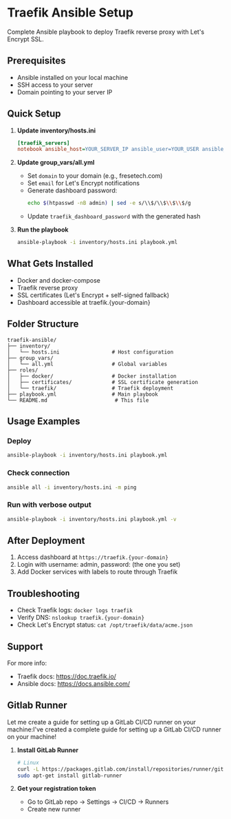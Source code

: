 # Traefik Ansible Setup

Complete Ansible playbook to deploy Traefik reverse proxy with Let's Encrypt SSL.

## Prerequisites

- Ansible installed on your local machine
- SSH access to your server
- Domain pointing to your server IP

## Quick Setup

1. **Update inventory/hosts.ini**
   ```ini
   [traefik_servers]
   notebook ansible_host=YOUR_SERVER_IP ansible_user=YOUR_USER ansible_become_password=YOUR_SUDO_PASS
   ```

2. **Update group_vars/all.yml**
   - Set `domain` to your domain (e.g., fresetech.com)
   - Set `email` for Let's Encrypt notifications
   - Generate dashboard password:
     ```bash
     echo $(htpasswd -nB admin) | sed -e s/\\$/\\$\\$\\$/g
     ```
   - Update `traefik_dashboard_password` with the generated hash

3. **Run the playbook**
   ```bash
   ansible-playbook -i inventory/hosts.ini playbook.yml
   ```

## What Gets Installed

- Docker and docker-compose
- Traefik reverse proxy
- SSL certificates (Let's Encrypt + self-signed fallback)
- Dashboard accessible at traefik.{your-domain}

## Folder Structure

```
traefik-ansible/
├── inventory/
│   └── hosts.ini                 # Host configuration
├── group_vars/
│   └── all.yml                   # Global variables
├── roles/
│   ├── docker/                   # Docker installation
│   ├── certificates/             # SSL certificate generation
│   └── traefik/                  # Traefik deployment
├── playbook.yml                  # Main playbook
└── README.md                      # This file
```

## Usage Examples

### Deploy
```bash
ansible-playbook -i inventory/hosts.ini playbook.yml
```

### Check connection
```bash
ansible all -i inventory/hosts.ini -m ping
```

### Run with verbose output
```bash
ansible-playbook -i inventory/hosts.ini playbook.yml -v
```

## After Deployment

1. Access dashboard at `https://traefik.{your-domain}`
2. Login with username: admin, password: (the one you set)
3. Add Docker services with labels to route through Traefik

## Troubleshooting

- Check Traefik logs: `docker logs traefik`
- Verify DNS: `nslookup traefik.{your-domain}`
- Check Let's Encrypt status: `cat /opt/traefik/data/acme.json`

## Support

For more info:
- Traefik docs: https://doc.traefik.io/
- Ansible docs: https://docs.ansible.com/

## Gitlab Runner
Let me create a guide for setting up a GitLab CI/CD runner on your machine:I've created a complete guide for setting up a GitLab CI/CD runner on your machine!


1. **Install GitLab Runner**
   ```bash
   # Linux
   curl -L https://packages.gitlab.com/install/repositories/runner/gitlab-runner/script.deb.sh | sudo bash
   sudo apt-get install gitlab-runner
   ```

2. **Get your registration token**
   - Go to GitLab repo → Settings → CI/CD → Runners
   - Create new runner
